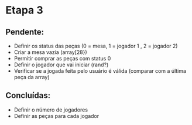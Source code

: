 # Etapa 3

## Pendente:
  - Definir os status das peças (0 =  mesa, 1 = jogador 1 , 2 = jogador 2)
  - Criar a mesa vazia (array[28})
  - Permitir comprar as peças com status 0
  - Definir o jogador que vai iniciar (rand?)
  - Verificar se a jogada feita pelo usuário é válida (comparar com a última peça da array)

## Concluídas:
  - Definir o número de jogadores
  - Definir as peças para cada jogador
